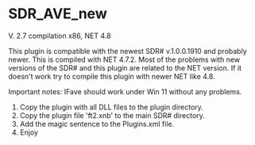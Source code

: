 # SDR_AVE_new


V. 2.7 compilation  x86, NET 4.8


This plugin is compatible with the newest SDR# v.1.0.0.1910 and probably newer. This is compiled with NET 4.7.2. Most of the problems with new versions of the SDR# and this plugin are related to the NET version. If it doesn't work try to compile this plugin with newer NET like 4.8.

Important notes:
IFave should work under Win 11 without any problems.


1. Copy the plugin with all DLL files to the plugin directory. 
2. Copy the plugin file 'ft2.xnb' to the main SDR# directory.
3. Add the magic sentence to the Plugins.xml file.
4. Enjoy
